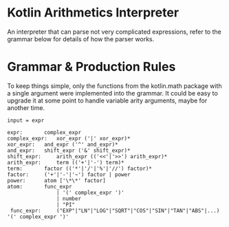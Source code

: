 # Kotlin Arithmetics Interpreter

An interpreter that can parse not very complicated expressions, refer to the grammar below for details of how the parser works.

# Grammar & Production Rules

To keep things simple, only the functions from the kotlin.math package with a single argument were implemented into the grammar. It could be easy to upgrade it at some point to handle variable arity arguments, maybe for another time.

```
input = expr

expr:		complex_expr
complex_expr: 	xor_expr ('|' xor_expr)*
xor_expr: 	and_expr ('^' and_expr)*
and_expr: 	shift_expr ('&' shift_expr)*
shift_expr: 	arith_expr (('<<'|'>>') arith_expr)*
arith_expr: 	term (('+'|'-') term)*
term: 		factor (('*'|'/'|'%'|'//') factor)*
factor: 	('+'|'-'|'~') factor | power
power: 		atom ['\*\*' factor]
atom: 		func_expr
                | '(' complex_expr ')'
                | number
                | "PI"
 func_expr:     ("EXP"|"LN"|"LOG"|"SQRT"|"COS"|"SIN"|"TAN"|"ABS"|...) '(' complex_expr ')'
 ```
 

